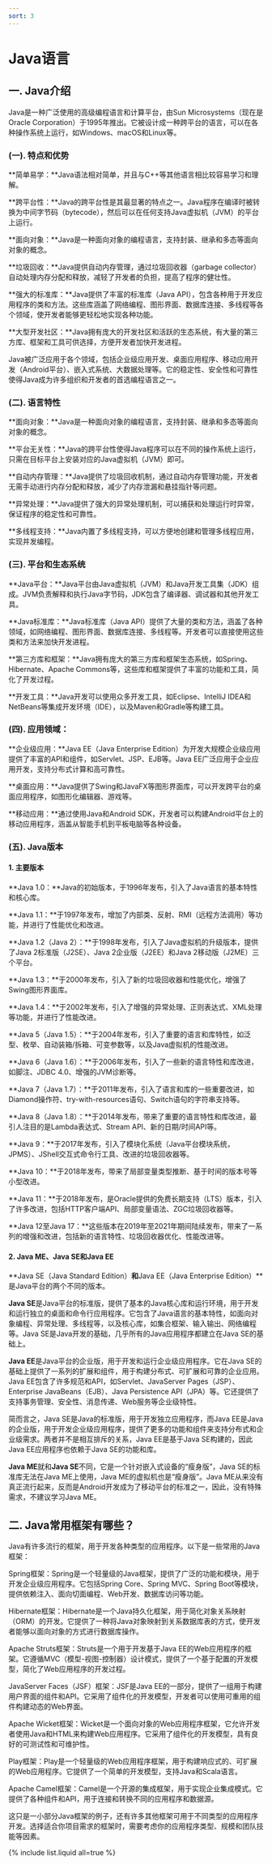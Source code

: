 ```yaml
---
sort: 3
---
```

# Java语言

## 一. Java介绍
Java是一种广泛使用的高级编程语言和计算平台，由Sun Microsystems（现在是Oracle Corporation）于1995年推出。它被设计成一种跨平台的语言，可以在各种操作系统上运行，如Windows、macOS和Linux等。

### (一). 特点和优势
**简单易学：**Java语法相对简单，并且与C++等其他语言相比较容易学习和理解。

**跨平台性：**Java的跨平台性是其最显著的特点之一。Java程序在编译时被转换为中间字节码（bytecode），然后可以在任何支持Java虚拟机（JVM）的平台上运行。

**面向对象：**Java是一种面向对象的编程语言，支持封装、继承和多态等面向对象的概念。

**垃圾回收：**Java提供自动内存管理，通过垃圾回收器（garbage collector）自动处理内存分配和释放，减轻了开发者的负担，提高了程序的健壮性。

**强大的标准库：**Java提供了丰富的标准库（Java API），包含各种用于开发应用程序的类和方法。这些库涵盖了网络编程、图形界面、数据库连接、多线程等各个领域，使开发者能够更轻松地实现各种功能。

**大型开发社区：**Java拥有庞大的开发社区和活跃的生态系统，有大量的第三方库、框架和工具可供选择，方便开发者加快开发进程。

Java被广泛应用于各个领域，包括企业级应用开发、桌面应用程序、移动应用开发（Android平台）、嵌入式系统、大数据处理等。它的稳定性、安全性和可靠性使得Java成为许多组织和开发者的首选编程语言之一。

### (二). 语言特性

**面向对象：**Java是一种面向对象的编程语言，支持封装、继承和多态等面向对象的概念。

**平台无关性：**Java的跨平台性使得Java程序可以在不同的操作系统上运行，只需在目标平台上安装对应的Java虚拟机（JVM）即可。

**自动内存管理：**Java提供了垃圾回收机制，通过自动内存管理功能，开发者无需手动进行内存分配和释放，减少了内存泄漏和悬挂指针等问题。

**异常处理：**Java提供了强大的异常处理机制，可以捕获和处理运行时异常，保证程序的稳定性和可靠性。

**多线程支持：**Java内置了多线程支持，可以方便地创建和管理多线程应用，实现并发编程。

### (三). 平台和生态系统

**Java平台：**Java平台由Java虚拟机（JVM）和Java开发工具集（JDK）组成。JVM负责解释和执行Java字节码，JDK包含了编译器、调试器和其他开发工具。

**Java标准库：**Java标准库（Java API）提供了大量的类和方法，涵盖了各种领域，如网络编程、图形界面、数据库连接、多线程等。开发者可以直接使用这些类和方法来加快开发进程。

**第三方库和框架：**Java拥有庞大的第三方库和框架生态系统，如Spring、Hibernate、Apache Commons等，这些库和框架提供了丰富的功能和工具，简化了开发过程。

**开发工具：**Java开发可以使用众多开发工具，如Eclipse、IntelliJ IDEA和NetBeans等集成开发环境（IDE），以及Maven和Gradle等构建工具。

### (四). 应用领域：

**企业级应用：**Java EE（Java Enterprise Edition）为开发大规模企业级应用提供了丰富的API和组件，如Servlet、JSP、EJB等。Java EE广泛应用于企业应用开发，支持分布式计算和高可靠性。

**桌面应用：**Java提供了Swing和JavaFX等图形界面库，可以开发跨平台的桌面应用程序，如图形化编辑器、游戏等。

**移动应用：**通过使用Java和Android SDK，开发者可以构建Android平台上的移动应用程序，涵盖从智能手机到平板电脑等各种设备。


### (五). Java版本
#### 1. 主要版本
**Java 1.0：**Java的初始版本，于1996年发布，引入了Java语言的基本特性和核心库。

**Java 1.1：**于1997年发布，增加了内部类、反射、RMI（远程方法调用）等功能，并进行了性能优化和改进。

**Java 1.2（Java 2）：**于1998年发布，引入了Java虚拟机的升级版本，提供了Java 2标准版（J2SE）、Java 2企业版（J2EE）和Java 2移动版（J2ME）三个平台。

**Java 1.3：**于2000年发布，引入了新的垃圾回收器和性能优化，增强了Swing图形界面库。

**Java 1.4：**于2002年发布，引入了增强的异常处理、正则表达式、XML处理等功能，并进行了性能改进。

**Java 5（Java 1.5）：**于2004年发布，引入了重要的语言和库特性，如泛型、枚举、自动装箱/拆箱、可变参数等，以及Java虚拟机的性能改进。

**Java 6（Java 1.6）：**于2006年发布，引入了一些新的语言特性和库改进，如脚注、JDBC 4.0、增强的JVM诊断等。

**Java 7（Java 1.7）：**于2011年发布，引入了语言和库的一些重要改进，如Diamond操作符、try-with-resources语句、Switch语句的字符串支持等。

**Java 8（Java 1.8）：**于2014年发布，带来了重要的语言特性和库改进，最引人注目的是Lambda表达式、Stream API、新的日期/时间API等。

**Java 9：**于2017年发布，引入了模块化系统（Java平台模块系统，JPMS）、JShell交互式命令行工具、改进的垃圾回收器等。

**Java 10：**于2018年发布，带来了局部变量类型推断、基于时间的版本号等小型改进。

**Java 11：**于2018年发布，是Oracle提供的免费长期支持（LTS）版本，引入了许多改进，包括HTTP客户端API、局部变量语法、ZGC垃圾回收器等。

**Java 12至Java 17：**这些版本在2019年至2021年期间陆续发布，带来了一系列的增强和改进，包括新的语言特性、垃圾回收器优化、性能改进等。

#### 2. Java ME、Java SE和Java EE
**Java SE（Java Standard Edition）**和**Java EE（Java Enterprise Edition）**是Java平台的两个不同的版本。

**Java SE**是Java平台的标准版，提供了基本的Java核心库和运行环境，用于开发和运行独立的桌面和命令行应用程序。它包含了Java语言的基本特性，如面向对象编程、异常处理、多线程等，以及核心库，如集合框架、输入输出、网络编程等。Java SE是Java开发的基础，几乎所有的Java应用程序都建立在Java SE的基础上。

**Java EE**是Java平台的企业版，用于开发和运行企业级应用程序。它在Java SE的基础上提供了一系列的扩展和组件，用于构建分布式、可扩展和可靠的企业应用。Java EE包含了许多规范和API，如Servlet、JavaServer Pages（JSP）、Enterprise JavaBeans（EJB）、Java Persistence API（JPA）等。它还提供了支持事务管理、安全性、消息传递、Web服务等企业级特性。

简而言之，Java SE是Java的标准版，用于开发独立应用程序，而Java EE是Java的企业版，用于开发企业级应用程序，提供了更多的功能和组件来支持分布式和企业级需求。两者并不是相互排斥的关系，Java EE是基于Java SE构建的，因此Java EE应用程序也依赖于Java SE的功能和库。

**Java ME**就和**Java SE**不同，它是一个针对嵌入式设备的“瘦身版”，Java SE的标准库无法在Java ME上使用，Java ME的虚拟机也是“瘦身版”。Java ME从来没有真正流行起来，反而是Android开发成为了移动平台的标准之一，因此，没有特殊需求，不建议学习Java ME。


## 二. Java常用框架有哪些？
Java有许多流行的框架，用于开发各种类型的应用程序。以下是一些常用的Java框架：

Spring框架：Spring是一个轻量级的Java框架，提供了广泛的功能和模块，用于开发企业级应用程序。它包括Spring Core、Spring MVC、Spring Boot等模块，提供依赖注入、面向切面编程、Web开发、数据库访问等功能。

Hibernate框架：Hibernate是一个Java持久化框架，用于简化对象关系映射（ORM）的开发。它提供了一种将Java对象映射到关系数据库表的方式，使开发者能够以面向对象的方式进行数据库操作。

Apache Struts框架：Struts是一个用于开发基于Java EE的Web应用程序的框架。它遵循MVC（模型-视图-控制器）设计模式，提供了一个基于配置的开发模型，简化了Web应用程序的开发过程。

JavaServer Faces（JSF）框架：JSF是Java EE的一部分，提供了一组用于构建用户界面的组件和API。它采用了组件化的开发模型，开发者可以使用可重用的组件构建动态的Web界面。

Apache Wicket框架：Wicket是一个面向对象的Web应用程序框架，它允许开发者使用Java和HTML来构建Web应用程序。它采用了组件化的开发模型，具有良好的可测试性和可维护性。

Play框架：Play是一个轻量级的Web应用程序框架，用于构建响应式的、可扩展的Web应用程序。它提供了一个简单的开发模型，支持Java和Scala语言。

Apache Camel框架：Camel是一个开源的集成框架，用于实现企业集成模式。它提供了各种组件和API，用于连接和转换不同的应用程序和数据源。

这只是一小部分Java框架的例子，还有许多其他框架可用于不同类型的应用程序开发。选择适合你项目需求的框架时，需要考虑你的应用程序类型、规模和团队技能等因素。

{% include list.liquid all=true %}
